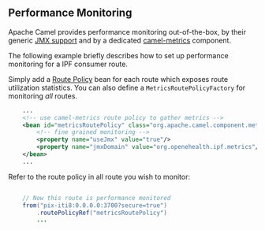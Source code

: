 ## Performance Monitoring

Apache Camel provides performance monitoring out-of-the-box, by their generic [JMX support](http://camel.apache.org/camel-jmx.html)
and by a dedicated [camel-metrics](http://camel.apache.org/metrics-component.html) component.

The following example briefly describes how to set up performance monitoring for a IPF consumer route.

Simply add a [Route Policy](http://camel.apache.org/routepolicy.html) bean for each route which exposes route utilization statistics.
You can also define a `MetricsRoutePolicyFactory` for monitoring *all* routes.

```xml
    ...
    <!-- use camel-metrics route policy to gather metrics -->
    <bean id="metricsRoutePolicy" class="org.apache.camel.component.metrics.routepolicy.MetricsRoutePolicy">
        <!-- fine grained monitoring -->
        <property name="useJmx" value="true"/>
        <property name="jmxDomain" value="org.openehealth.ipf.metrics"/>
    </bean>
    ...
```

Refer to the route policy in all route you wish to monitor:

```java

    // Now this route is performance monitored
    from("pix-iti8:0.0.0.0:3700?secure=true")
        .routePolicyRef("metricsRoutePolicy")
        ...
```

